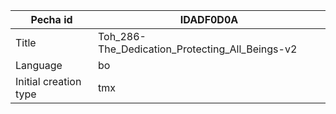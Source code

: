 |Pecha id | IDADF0D0A
| --- | --- 
|Title | Toh_286-The_Dedication_Protecting_All_Beings-v2 
|Language | bo
|Initial creation type | tmx